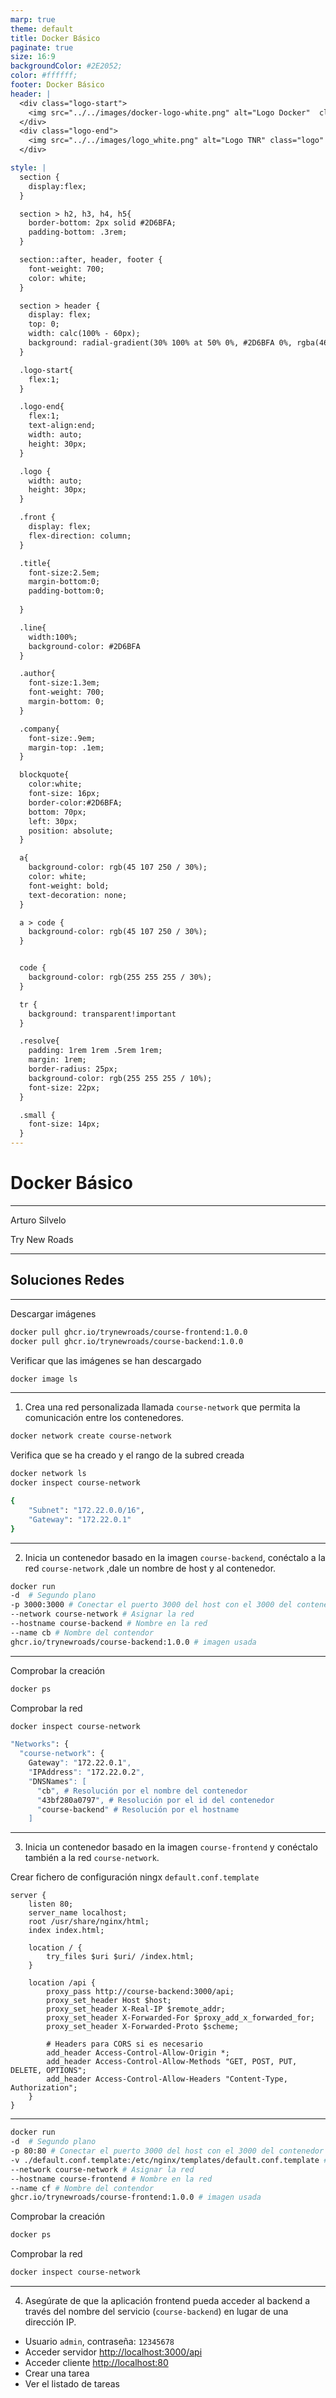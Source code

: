 ```yaml
---
marp: true
theme: default
title: Docker Básico
paginate: true
size: 16:9
backgroundColor: #2E2052;
color: #ffffff;
footer: Docker Básico
header: |
  <div class="logo-start">
    <img src="../../images/docker-logo-white.png" alt="Logo Docker"  class="logo"/>
  </div>
  <div class="logo-end">
    <img src="../../images/logo_white.png" alt="Logo TNR" class="logo" />
  </div>

style: |
  section {
    display:flex;
  }

  section > h2, h3, h4, h5{
    border-bottom: 2px solid #2D6BFA;
    padding-bottom: .3rem;
  }

  section::after, header, footer {
    font-weight: 700;
    color: white;
  }

  section > header {
    display: flex;
    top: 0;
    width: calc(100% - 60px);
    background: radial-gradient(30% 100% at 50% 0%, #2D6BFA 0%, rgba(46, 32, 82, 0.00) 100%);
  }

  .logo-start{
    flex:1;
  }

  .logo-end{
    flex:1;
    text-align:end;
    width: auto;
    height: 30px;
  }

  .logo {
    width: auto;
    height: 30px;
  }

  .front {
    display: flex;
    flex-direction: column;
  }

  .title{
    font-size:2.5em;
    margin-bottom:0;
    padding-bottom:0;
    
  }

  .line{
    width:100%;
    background-color: #2D6BFA
  }

  .author{
    font-size:1.3em;
    font-weight: 700;
    margin-bottom: 0;
  }

  .company{
    font-size:.9em;
    margin-top: .1em;
  }

  blockquote{
    color:white;
    font-size: 16px;
    border-color:#2D6BFA;
    bottom: 70px;
    left: 30px;
    position: absolute;
  }

  a{
    background-color: rgb(45 107 250 / 30%);
    color: white;
    font-weight: bold;
    text-decoration: none;
  }

  a > code {
    background-color: rgb(45 107 250 / 30%);
  }


  code {
    background-color: rgb(255 255 255 / 30%);
  }

  tr {
    background: transparent!important
  }

  .resolve{
    padding: 1rem 1rem .5rem 1rem;
    margin: 1rem;
    border-radius: 25px;
    background-color: rgb(255 255 255 / 10%);
    font-size: 22px;
  }

  .small {
    font-size: 14px;
  }
---
```


  <!-- _paginate: skip -->

  <div class="front">
    <h1 class="title"> Docker Básico </h1>
    <hr class="line"/>
    <p class="author">Arturo Silvelo</p>
    <p class="company">Try New Roads</p>
  </div>

---

## Soluciones Redes

---

Descargar imágenes

<div class="resolve">

```bash
docker pull ghcr.io/trynewroads/course-frontend:1.0.0
docker pull ghcr.io/trynewroads/course-backend:1.0.0
```

Verificar que las imágenes se han descargado

```bash
docker image ls
```

</div>

---

1. Crea una red personalizada llamada `course-network` que permita la comunicación entre los contenedores.

<div class="resolve">

```bash
docker network create course-network
```

Verifica que se ha creado y el rango de la subred creada

```bash
docker network ls
docker inspect course-network
```

```bash
{
    "Subnet": "172.22.0.0/16",
    "Gateway": "172.22.0.1"
}
```

 </div>

---

2. Inicia un contenedor basado en la imagen `course-backend`, conéctalo a la red `course-network` ,dale un nombre de host y al contenedor.

<div class="resolve">

```bash
docker run
-d  # Segundo plano
-p 3000:3000 # Conectar el puerto 3000 del host con el 3000 del contenedor
--network course-network # Asignar la red
--hostname course-backend # Nombre en la red
--name cb # Nombre del contendor
ghcr.io/trynewroads/course-backend:1.0.0 # imagen usada
```

</div>

---

<div class="resolve">

Comprobar la creación

```bash
docker ps
```

Comprobar la red

```bash
docker inspect course-network
```

```bash
"Networks": {
  "course-network": {
    Gateway": "172.22.0.1",
    "IPAddress": "172.22.0.2",
    "DNSNames": [
      "cb", # Resolución por el nombre del contenedor
      "43bf280a0797", # Resolución por el id del contenedor
      "course-backend" # Resolución por el hostname
    ]

```

</div>

---

3. Inicia un contenedor basado en la imagen `course-frontend` y conéctalo también a la red `course-network`.

<div class="resolve small" >

Crear fichero de configuración ningx `default.conf.template`

```
server {
    listen 80;
    server_name localhost;
    root /usr/share/nginx/html;
    index index.html;

    location / {
        try_files $uri $uri/ /index.html;
    }

    location /api {
        proxy_pass http://course-backend:3000/api;
        proxy_set_header Host $host;
        proxy_set_header X-Real-IP $remote_addr;
        proxy_set_header X-Forwarded-For $proxy_add_x_forwarded_for;
        proxy_set_header X-Forwarded-Proto $scheme;

        # Headers para CORS si es necesario
        add_header Access-Control-Allow-Origin *;
        add_header Access-Control-Allow-Methods "GET, POST, PUT, DELETE, OPTIONS";
        add_header Access-Control-Allow-Headers "Content-Type, Authorization";
    }
}
```

</div>

---

<div class="resolve" >

```bash
docker run
-d  # Segundo plano
-p 80:80 # Conectar el puerto 3000 del host con el 3000 del contenedor
-v ./default.conf.template:/etc/nginx/templates/default.conf.template # Configuración de ningx
--network course-network # Asignar la red
--hostname course-frontend # Nombre en la red
--name cf # Nombre del contendor
ghcr.io/trynewroads/course-frontend:1.0.0 # imagen usada
```

Comprobar la creación

```bash
docker ps
```

Comprobar la red

```bash
docker inspect course-network
```

</div>

---

4. Asegúrate de que la aplicación frontend pueda acceder al backend a través del nombre del servicio (`course-backend`) en lugar de una dirección IP.

<div class="resolve">

- Usuario `admin`, contraseña: `12345678`
- Acceder servidor [http://localhost:3000/api](http://localhost:3000/api)
- Acceder cliente [http://localhost:80](http://localhost:80)
- Crear una tarea
- Ver el listado de tareas

</div>
